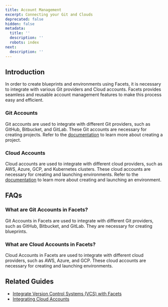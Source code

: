 ```yaml
---
title: Account Management
excerpt: Connecting your Git and Clouds
deprecated: false
hidden: false
metadata:
  title: ''
  description: ''
  robots: index
next:
  description: ''
---
```

## Introduction

In order to create blueprints and environments using Facets, it is necessary to integrate with various Git providers and Cloud accounts. Facets provides seamless and reusable account management features to make this process easy and efficient.

### Git Accounts

Git accounts are used to integrate with different Git providers, such as GitHub, Bitbucket, and GitLab. These Git accounts are necessary for creating projects. Refer to the [documentation](doc:creating-a-project) to learn more about creating a project.

### Cloud Accounts

Cloud accounts are used to integrate with different cloud providers, such as AWS, Azure, GCP, and Kubernetes clusters. These cloud accounts are necessary for creating and launching environments. Refer to the [documentation](doc:creating-an-environment) to learn more about creating and launching an environment.

## FAQs

### What are Git Accounts in Facets?

Git Accounts in Facets are used to integrate with different Git providers, such as GitHub, Bitbucket, and GitLab. They are necessary for creating blueprints.

### What are Cloud Accounts in Facets?

Cloud Accounts in Facets are used to integrate with different cloud providers, such as AWS, Azure, and GCP. These cloud accounts are necessary for creating and launching environments.

## Related Guides

- [Integrate Version Control Systems (VCS) with Facets](doc:integrating-vcs-accounts)
- [Integrating Cloud Accounts](https://readme.facets.cloud/docs/integrating-cloud-accounts)